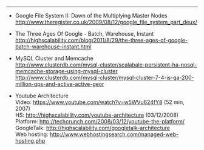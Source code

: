 <hr>

* Google File System II: Dawn of the Multiplying Master Nodes
<br>http://www.theregister.co.uk/2009/08/12/google_file_system_part_deux/

* The Three Ages Of Google - Batch, Warehouse, Instant
<br>http://highscalability.com/blog/2011/8/29/the-three-ages-of-google-batch-warehouse-instant.html
* MySQL Cluster and Memcache
<br>http://www.clusterdb.com/mysql-cluster/scalabale-persistent-ha-nosql-memcache-storage-using-mysql-cluster
<br>http://www.clusterdb.com/mysql-cluster/mysql-cluster-7-4-is-ga-200-million-qps-and-active-active-geor

* Youtube Architecture
<br>Video: https://www.youtube.com/watch?v=w5WVu624fY8 (52 min, 2007)
<br>HS: http://highscalability.com/youtube-architecture (03/12/2008)
<br>Platform: http://techcrunch.com/2008/03/12/youtube-the-platform/
<br>GoogleTalk: http://highscalability.com/googletalk-architecture
<br>Web hosting: http://www.webhostingsearch.com/managed-web-hosting.php

